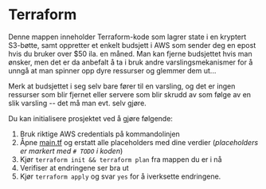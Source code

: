 # Terraform
Denne mappen inneholder Terraform-kode som lagrer state i en kryptert S3-bøtte, samt oppretter et enkelt budsjett i AWS som sender deg en epost hvis du bruker over $50 ila. en måned. Man kan fjerne budsjettet hvis man ønsker, men det er da anbefalt å ta i bruk andre varslingsmekanismer for å unngå at man spinner opp dyre ressurser og glemmer dem ut...

Merk at budsjettet i seg selv bare fører til en varsling, og det er ingen ressurser som blir fjernet eller servere som blir skrudd av som følge av en slik varsling -- det må man evt. selv gjøre.

Du kan initialisere prosjektet ved å gjøre følgende:
1. Bruk riktige AWS credentials på kommandolinjen
2. Åpne [main.tf](main.tf) og erstatt alle placeholders med dine verdier (_placeholders er markert med `# TODO` i koden_)
3. Kjør `terraform init && terraform plan` fra mappen du er i nå
4. Verifiser at endringene ser bra ut
5. Kjør `terraform apply` og svar `yes` for å iverksette endringene.
